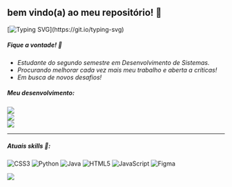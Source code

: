 ## bem vindo(a) ao meu repositório! 🔮

[![Typing SVG](https://readme-typing-svg.demolab.com?font=Fira+Code&pause=1000&color=733DF7&center=true&vCenter=true&width=435&lines=Hello!+i'm+nico!)](https://git.io/typing-svg)

##### Fique a vontade! 👾
- _Estudante do segundo semestre em Desenvolvimento de Sistemas._<br/>
- _Procurando melhorar cada vez mais meu trabalho e aberta a críticas!_<br/>
- _Em busca de novos desafios!_<br/>


##### Meu desenvolvimento:

![](https://github-readme-stats.vercel.app/api?username=nicanico&theme=nightowl&hide_border=false&include_all_commits=false&count_private=false)<br/>
![](https://github-readme-streak-stats.herokuapp.com/?user=nicanico&theme=nightowl&hide_border=false)<br/>
![](https://github-readme-stats.vercel.app/api/top-langs/?username=nicanico&theme=nightowl&hide_border=false&include_all_commits=false&count_private=false&layout=compact)

---

  
##### Atuais skills 💜:
![CSS3](https://img.shields.io/badge/css3-%231572B6.svg?style=for-the-badge&logo=css3&logoColor=white) ![Python](https://img.shields.io/badge/python-3670A0?style=for-the-badge&logo=python&logoColor=ffdd54) ![Java](https://img.shields.io/badge/java-%23ED8B00.svg?style=for-the-badge&logo=java&logoColor=white) ![HTML5](https://img.shields.io/badge/html5-%23E34F26.svg?style=for-the-badge&logo=html5&logoColor=white) ![JavaScript](https://img.shields.io/badge/javascript-%23323330.svg?style=for-the-badge&logo=javascript&logoColor=%23F7DF1E) 	![Figma](https://img.shields.io/badge/figma-%23F24E1E.svg?style=for-the-badge&logo=figma&logoColor=white)
  
[![](https://visitcount.itsvg.in/api?id=nicanico&icon=9&color=8)](https://visitcount.itsvg.in)

<!-- Proudly created with GPRM ( https://gprm.itsvg.in ) -->

